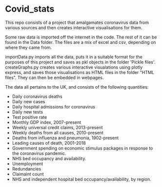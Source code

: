 # Covid_stats

This repo consists of a project that amalgamates coronavirus data from various sources and then creates interactive visualisations for them.

Some raw data is imported off the internet in the code. The rest of it can be found in the Data folder. The files are a mix of excel and csv, depending on where they came from.

importData.py imports all the data, puts it in a suitable format for the purposes of this project and saves as pkl objects in the folder 'Pickle files'. createGraphs.py creates various interactive visualations using plotly express, and saves those visualisations as HTML files in the folder "HTML files". They can then be embedded in webpages.

The data all pertains to the UK, and consists of the following quantities:
- Daily coronavirus deaths
- Daily new cases
- Daily hospital admissions for coronavirus
- Daily new tests
- Test positive rate
- Monthly GDP index, 2007-present
- Weekly universal credit claims, 2013-present
- Weekly deaths from all causes, 2010-present
- Deaths from influenza and pneumonia, 1902-present
- Leading causes of death, 2001-2018
- Government spending on economic stimulus packages in response to the coronavirus pandemic.
- NHS bed occupancy and availability.
- Unemployment
- Redundancies
- Claimaint count
- NHS and independent hospital bed occupancy/availability, by region.
